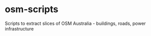 osm-scripts
===========

Scripts to extract slices of OSM Australia - buildings, roads, power infrastructure
